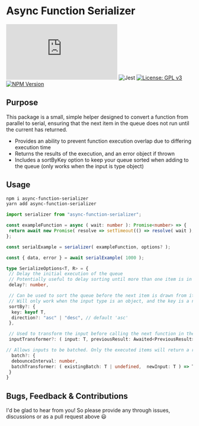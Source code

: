 # Async Function Serializer

![gzip size badge](https://img.badgesize.io/chrskerr/async-function-serializer/master/dist/index.js?compression=gzip)
![Jest](https://github.com/chrskerr/async-function-serializer/actions/workflows/tests.yml/badge.svg?event=push)
[![License: GPL v3](https://img.shields.io/badge/License-GPLv3-blue.svg)](https://www.gnu.org/licenses/gpl-3.0)
[![NPM Version](https://img.shields.io/npm/v/async-function-serializer)](https://www.npmjs.com/package/async-function-serializer)

## Purpose

This package is a small, simple helper designed to convert a function from parallel to serial, ensuring that the next item in the queue does not run until the current has returned.

- Provides an ability to prevent function execution overlap due to differing execution time
- Returns the results of the execution, and an error object if thrown
- Includes a sortByKey option to keep your queue sorted when adding to the queue (only works when the input is type object)

## Usage

```bash
npm i async-function-serializer
yarn add async-function-serializer
```

```ts
import serializer from "async-function-serializer";

const exampleFunction = async ( wait: number ): Promise<number> => {
 return await new Promise( resolve => setTimeout(() => resolve( wait ), wait ));
};

const serialExample = serializer( exampleFunction, options? );

const { data, error } = await serialExample( 1000 );
```

```ts
type SerializeOptions<T, R> = {
 // Delay the initial execution of the queue 
 // Potentially useful to delay sorting until more than one item is in the queue
 delay?: number,

 // Can be used to sort the queue before the next item is drawn from it. 
 // Will only work when the input type is an object, and the key is a number or string
 sortBy?: {
  key: keyof T,
  direction?: "asc" | "desc", // default 'asc'
 },

 // Used to transform the input before calling the next function in the queue. useful if you need to carry-forward data from the result before
 inputTransformer?: ( input: T, previousResult: Awaited<PreviousResult> | undefined ) => T | Promise<T>,

// Allows inputs to be batched. Only the executed items will return a result
  batch?: {
  debounceInterval: number,
  batchTransformer: ( existingBatch: T | undefined,  newInput: T ) => T,
 }
}
```

## Bugs, Feedback & Contributions

I'd be glad to hear from you! So please provide any through issues, discussions or as a pull request above 😃
